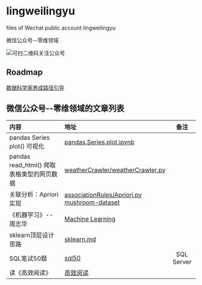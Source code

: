 # lingweilingyu
files of Wechat public account lingweilingyu

微信公众号--零维领域

![可扫二维码关注公众号](https://github.com/firewang/lingweilingyu/raw/master/qrcode_for_lingweilingyu.jpg)

## Roadmap 
[数据科学家养成路径引导](https://github.com/firewang/lingweilingyu/blob/master/LoadMap.md)

## 微信公众号--零维领域的文章列表
内容 | 地址 | 备注  
:-- | :-- | :--: 
pandas Series plot() 可视化 | [pandas.Series.plot.ipynb](contents/pandas.Series.plot.ipynb) |
pandas read_html() 爬取表格类型的网页数据 | [weatherCrawler/weatherCrawler.py](contents/weatherCrawler/weatherCrawler.py) |
关联分析：Apriori实现 | [associationRules/Apriori.py](contents/associationRules/Apriori.py) </br> [mushroom-dataset](http://archive.ics.uci.edu/ml/datasets/Mushroom) |
《机器学习》--周志华 | [Machine Learning](./contents/Machine_Learning_Zhi-Hua_Zhou.md) |
sklearn顶层设计思路 | [sklearn.md](contents/sklearn.md) |
SQL笔试50题 | [sql50](https://github.com/firewang/sql50) |SQL Server
读《高效阅读》 | [高效阅读](contents/20minutes_reading.md) |

​    

